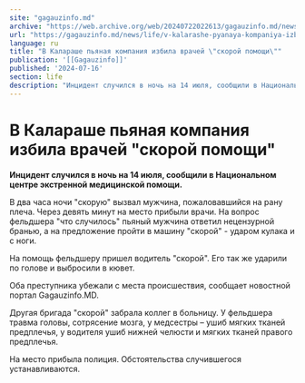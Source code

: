 ```yaml
---
site: "gagauzinfo.md"
archive: "https://web.archive.org/web/20240722022613/gagauzinfo.md/news/life/v-kalarashe-pyanaya-kompaniya-izbila-vrachei-skoroi-pomoschi"
url: "https://gagauzinfo.md/news/life/v-kalarashe-pyanaya-kompaniya-izbila-vrachei-skoroi-pomoschi"
language: ru
title: "В Калараше пьяная компания избила врачей \"скорой помощи\""
publication: '[[Gagauzinfo]]'
published: '2024-07-16'
section: life
description: "Инцидент случился в ночь на 14 июля, сообщили в Национальном центре экстренной медицинской помощи."
---
```


# В Калараше пьяная компания избила врачей "скорой помощи"

**Инцидент случился в ночь на 14 июля, сообщили в Национальном центре экстренной медицинской помощи.**

В два часа ночи "скорую" вызвал мужчина, пожаловавшийся на рану плеча. Через девять минут на место прибыли врачи. На вопрос фельдшера "что случилось" пьяный мужчина ответил нецензурной бранью, а на предложение пройти в машину "скорой" - ударом кулака и с ноги.

На помощь фельдшеру пришел водитель "скорой". Его так же ударили по голове и выбросили в кювет.

Оба преступника убежали с места происшествия, сообщает новостной портал Gagauzinfo.MD.

Другая бригада "скорой" забрала коллег в больницу. У фельдшера травма головы, сотрясение мозга, у медсестры – ушиб мягких тканей предплечья, у водителя ушиб нижней челюсти и мягких тканей правого предплечья.

На место прибыла полиция. Обстоятельства случившегося устанавливаются.